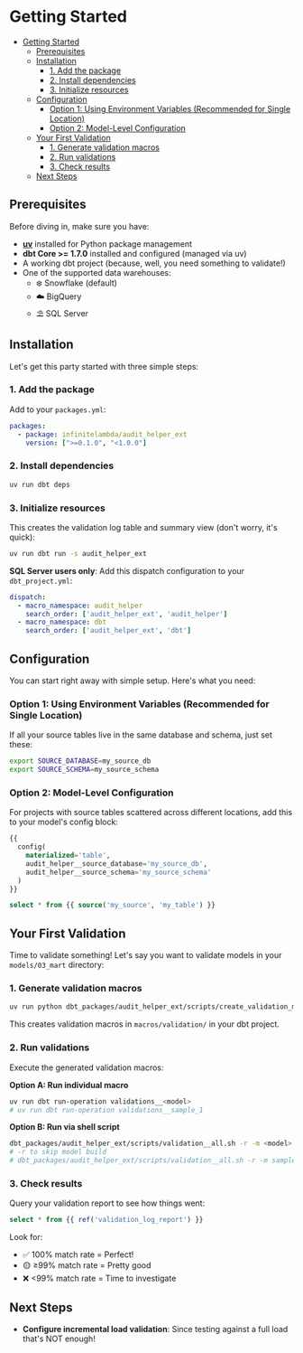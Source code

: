 # Getting Started

<!-- markdownlint-disable no-inline-html -->
- [Getting Started](#getting-started)
  - [Prerequisites](#prerequisites)
  - [Installation](#installation)
    - [1. Add the package](#1-add-the-package)
    - [2. Install dependencies](#2-install-dependencies)
    - [3. Initialize resources](#3-initialize-resources)
  - [Configuration](#configuration)
    - [Option 1: Using Environment Variables (Recommended for Single Location)](#option-1-using-environment-variables-recommended-for-single-location)
    - [Option 2: Model-Level Configuration](#option-2-model-level-configuration)
  - [Your First Validation](#your-first-validation)
    - [1. Generate validation macros](#1-generate-validation-macros)
    - [2. Run validations](#2-run-validations)
    - [3. Check results](#3-check-results)
  - [Next Steps](#next-steps)

## Prerequisites

Before diving in, make sure you have:

- **[uv](https://docs.astral.sh/uv/getting-started/installation/)** installed for Python package management
- **dbt Core >= 1.7.0** installed and configured (managed via uv)
- A working dbt project (because, well, you need something to validate!)
- One of the supported data warehouses:
  - ❄️ Snowflake (default)
  - ☁️ BigQuery
  - ⛱️ SQL Server

## Installation

Let's get this party started with three simple steps:

### 1. Add the package

Add to your `packages.yml`:

```yml
packages:
  - package: infinitelambda/audit_helper_ext
    version: [">=0.1.0", "<1.0.0"]
```

### 2. Install dependencies

```bash
uv run dbt deps
```

### 3. Initialize resources

This creates the validation log table and summary view (don't worry, it's quick):

```bash
uv run dbt run -s audit_helper_ext
```

**SQL Server users only**: Add this dispatch configuration to your `dbt_project.yml`:

```yml
dispatch:
  - macro_namespace: audit_helper
    search_order: ['audit_helper_ext', 'audit_helper']
  - macro_namespace: dbt
    search_order: ['audit_helper_ext', 'dbt']
```

## Configuration

You can start right away with simple setup. Here's what you need:

### Option 1: Using Environment Variables (Recommended for Single Location)

If all your source tables live in the same database and schema, just set these:

```bash
export SOURCE_DATABASE=my_source_db
export SOURCE_SCHEMA=my_source_schema
```

### Option 2: Model-Level Configuration

For projects with source tables scattered across different locations, add this to your model's config block:

```sql
{{
  config(
    materialized='table',
    audit_helper__source_database='my_source_db',
    audit_helper__source_schema='my_source_schema'
  )
}}

select * from {{ source('my_source', 'my_table') }}
```

## Your First Validation

Time to validate something! Let's say you want to validate models in your `models/03_mart` directory:

### 1. Generate validation macros

```bash
uv run python dbt_packages/audit_helper_ext/scripts/create_validation_macros.py models/03_mart
```

This creates validation macros in `macros/validation/` in your dbt project.

### 2. Run validations

Execute the generated validation macros:

**Option A: Run individual macro**

```bash
uv run dbt run-operation validations__<model>
# uv run dbt run-operation validations__sample_1
```

**Option B: Run via shell script**

```bash
dbt_packages/audit_helper_ext/scripts/validation__all.sh -r -m <model>
# -r to skip model build
# dbt_packages/audit_helper_ext/scripts/validation__all.sh -r -m sample_1
```


### 3. Check results

Query your validation report to see how things went:

```sql
select * from {{ ref('validation_log_report') }}
```

Look for:
- ✅ 100% match rate = Perfect!
- 🟡 ≥99% match rate = Pretty good
- ❌ <99% match rate = Time to investigate

## Next Steps

- **Configure incremental load validation**: Since testing against a full load that's NOT enough!
